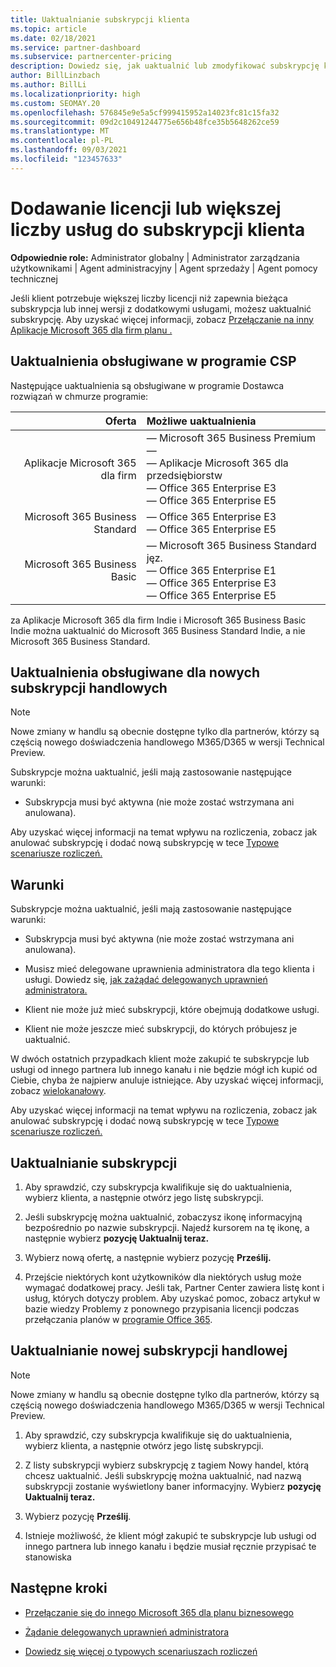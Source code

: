 ```yaml
---
title: Uaktualnianie subskrypcji klienta
ms.topic: article
ms.date: 02/18/2021
ms.service: partner-dashboard
ms.subservice: partnercenter-pricing
description: Dowiedz się, jak uaktualnić lub zmodyfikować subskrypcję klienta. Dodaj więcej licencji lub przejdź do innej wersji z większej liczby usług.
author: BillLinzbach
ms.author: BillLi
ms.localizationpriority: high
ms.custom: SEOMAY.20
ms.openlocfilehash: 576845e9e5a5cf999415952a14023fc81c15fa32
ms.sourcegitcommit: 09d2c10491244775e656b48fce35b5648262ce59
ms.translationtype: MT
ms.contentlocale: pl-PL
ms.lasthandoff: 09/03/2021
ms.locfileid: "123457633"
---
```

# <a name="add-licenses-or-more-services-to-a-customers-subscription"></a>Dodawanie licencji lub większej liczby usług do subskrypcji klienta

**Odpowiednie role:** Administrator globalny | Administrator zarządzania użytkownikami | Agent administracyjny | Agent sprzedaży | Agent pomocy technicznej

Jeśli klient potrzebuje większej liczby licencji niż zapewnia bieżąca subskrypcja lub innej wersji z dodatkowymi usługami, możesz uaktualnić subskrypcję. Aby uzyskać więcej informacji, zobacz [Przełączanie na inny Aplikacje Microsoft 365 dla firm planu .](/microsoft-365/commerce/subscriptions/switch-to-a-different-plan)

## <a name="upgrades-supported-in-the-csp-program"></a>Uaktualnienia obsługiwane w programie CSP <a id="upgradesubscription"></a>

Następujące uaktualnienia są obsługiwane w programie Dostawca rozwiązań w chmurze programie:

| Oferta | Możliwe uaktualnienia|
|---:|:---|
| Aplikacje Microsoft 365 dla firm   | — Microsoft 365 Business Premium — <br/>  — Aplikacje Microsoft 365 dla przedsiębiorstw <br/> — Office 365 Enterprise E3 <br/> — Office 365 Enterprise E5 <br/> |
| Microsoft 365 Business Standard    | — Office 365 Enterprise E3 <br/> — Office 365 Enterprise E5 <br/> |
| Microsoft 365 Business Basic | — Microsoft 365 Business Standard jęz. <br/> — Office 365 Enterprise E1 <br/> — Office 365 Enterprise E3<br/> — Office 365 Enterprise E5 <br/> |

za Aplikacje Microsoft 365 dla firm Indie i Microsoft 365 Business Basic Indie można uaktualnić do Microsoft 365 Business Standard Indie, a nie Microsoft 365 Business Standard.

## <a name="upgrades-supported-for-new-commerce-subscriptions"></a>Uaktualnienia obsługiwane dla nowych subskrypcji handlowych<a id="upgradesubscriptionnewcommerce"></a>

> [!Note] 
> Nowe zmiany w handlu są obecnie dostępne tylko dla partnerów, którzy są częścią nowego doświadczenia handlowego M365/D365 w wersji Technical Preview.

Subskrypcje można uaktualnić, jeśli mają zastosowanie następujące warunki:

- Subskrypcja musi być aktywna (nie może zostać wstrzymana ani anulowana).

Aby uzyskać więcej informacji na temat wpływu na rozliczenia, zobacz jak anulować subskrypcję i dodać nową subskrypcję w tece [Typowe scenariusze rozliczeń.](common-billing-scenarios.md)

## <a name="conditions"></a>Warunki

Subskrypcje można uaktualnić, jeśli mają zastosowanie następujące warunki:

- Subskrypcja musi być aktywna (nie może zostać wstrzymana ani anulowana).

- Musisz mieć delegowane uprawnienia administratora dla tego klienta i usługi. Dowiedz się, [jak zażądać delegowanych uprawnień administratora.](request-a-relationship-with-a-customer.md)

- Klient nie może już mieć subskrypcji, które obejmują dodatkowe usługi.

- Klient nie może jeszcze mieć subskrypcji, do których próbujesz je uaktualnić.

W dwóch ostatnich przypadkach klient może zakupić te subskrypcje lub usługi od innego partnera lub innego kanału i nie będzie mógł ich kupić od Ciebie, chyba że najpierw anuluje istniejące. Aby uzyskać więcej informacji, zobacz [wielokanałowy](multichannel.md).

Aby uzyskać więcej informacji na temat wpływu na rozliczenia, zobacz jak anulować subskrypcję i dodać nową subskrypcję w tece [Typowe scenariusze rozliczeń.](common-billing-scenarios.md)

## <a name="upgrade-a-subscription"></a>Uaktualnianie subskrypcji

1. Aby sprawdzić, czy subskrypcja kwalifikuje się do uaktualnienia, wybierz klienta, a następnie otwórz jego listę subskrypcji.

2. Jeśli subskrypcję można uaktualnić, zobaczysz ikonę informacyjną bezpośrednio po nazwie subskrypcji. Najedź kursorem na tę ikonę, a następnie wybierz **pozycję Uaktualnij teraz.**

3. Wybierz nową ofertę, a następnie wybierz pozycję **Prześlij.**

4. Przejście niektórych kont użytkowników dla niektórych usług może wymagać dodatkowej pracy. Jeśli tak, Partner Center zawiera listę kont i usług, których dotyczy problem. Aby uzyskać pomoc, zobacz artykuł w bazie wiedzy Problemy z ponownego przypisania licencji podczas przełączania planów w [programie Office 365](/microsoft-365/commerce/subscriptions/switch-to-a-different-plan).

## <a name="upgrade-a-new-commerce-subscription"></a>Uaktualnianie nowej subskrypcji handlowej

> [!Note] 
> Nowe zmiany w handlu są obecnie dostępne tylko dla partnerów, którzy są częścią nowego doświadczenia handlowego M365/D365 w wersji Technical Preview.

1. Aby sprawdzić, czy subskrypcja kwalifikuje się do uaktualnienia, wybierz klienta, a następnie otwórz jego listę subskrypcji.

2. Z listy subskrypcji wybierz subskrypcję z tagiem Nowy handel, którą chcesz uaktualnić. Jeśli subskrypcję można uaktualnić, nad nazwą subskrypcji zostanie wyświetlony baner informacyjny. Wybierz **pozycję Uaktualnij teraz.**

3. Wybierz pozycję **Prześlij**.

4. Istnieje możliwość, że klient mógł zakupić te subskrypcje lub usługi od innego partnera lub innego kanału i będzie musiał ręcznie przypisać te stanowiska

## <a name="next-steps"></a>Następne kroki

- [Przełączanie się do innego Microsoft 365 dla planu biznesowego](/microsoft-365/commerce/subscriptions/switch-to-a-different-plan)

- [Żądanie delegowanych uprawnień administratora](request-a-relationship-with-a-customer.md)

- [Dowiedz się więcej o typowych scenariuszach rozliczeń](common-billing-scenarios.md)
